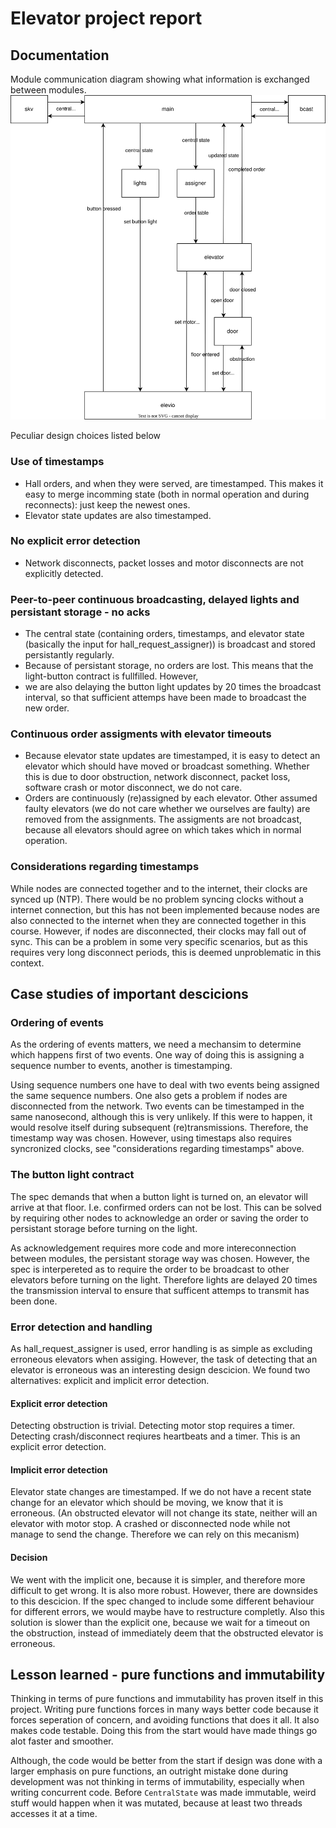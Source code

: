 # Elevator project report
## Documentation
Module communication diagram showing what information is exchanged between modules.
![Communication diagram](communication_diagram.drawio.svg)

Peculiar design choices listed below
### Use of timestamps
- Hall orders, and when they were served, are timestamped. This makes it easy to merge incomming state (both in normal operation and during reconnects): just keep the newest ones.
- Elevator state updates are also timestamped.

### No explicit error detection
- Network disconnects, packet losses and motor disconnects are not explicitly detected.

### Peer-to-peer continuous broadcasting, delayed lights and persistant storage - no acks
- The central state (containing orders, timestamps, and elevator state (basically the input for hall_request_assigner)) is broadcast and stored persistantly regularly.
- Because of persistant storage, no orders are lost. This means that the light-button contract is fullfilled. However, 
- we are also delaying the button light updates by 20 times the broadcast interval, so that sufficient attemps have been made to broadcast the new order.

### Continuous order assigments with elevator timeouts
- Because elevator state updates are timestamped, it is easy to detect an elevator which should have moved or broadcast something. Whether this is due to door obstruction, network disconnect, packet loss, software crash or motor disconnect, we do not care.
- Orders are continuously (re)assigned by each elevator. Other assumed faulty elevators (we do not care whether we ourselves are faulty) are removed from the assignments. The assigments are not broadcast, because all elevators should agree on which takes which in normal operation.

### Considerations regarding timestamps
While nodes are connected together and to the internet, their clocks are synced up (NTP). There would be no problem syncing clocks without a internet connection, but this has not been implemented because nodes are also connected to the internet when they are connected together in this course. However, if nodes are disconnected, their clocks may fall out of sync. This can be a problem in some very specific scenarios, but as this requires very long disconnect periods, this is deemed unproblematic in this context.

## Case studies of important descicions

### Ordering of events
As the ordering of events matters, we need a mechansim to determine which happens first of two events. One way of doing this is assigning a sequence number to events, another is timestamping.

Using sequence numbers one have to deal with two events being assigned the same sequence numbers. One also gets a problem if nodes are disconnected from the network. Two events can be timestamped in the same nanosecond, although this is very unlikely. If this were to happen, it would resolve itself during subsequent (re)transmissions. Therefore, the timestamp way was chosen. However, using timestaps also requires syncronized clocks, see "considerations regarding timestamps" above.

### The button light contract
The spec demands that when a button light is turned on, an elevator will arrive at that floor. I.e. confirmed orders can not be lost. This can be solved by requiring other nodes to acknowledge an order or saving the order to persistant storage before turning on the light.

As acknowledgement requires more code and more intereconnection between modules, the persistant storage way was chosen. However, the spec is interpereted as to require the order to be broadcast to other elevators before turning on the light. Therefore lights are delayed 20 times the transmission interval to ensure that sufficent attemps to transmit has been done.

### Error detection and handling
As hall_request_assigner is used, error handling is as simple as excluding erroneous elevators when assiging. However, the task of detecting that an elevator is erroneous was an interesting design descicion. We found two alternatives: explicit and implicit error detection.

#### Explicit error detection
Detecting obstruction is trivial. Detecting motor stop requires a timer. Detecting crash/disconnect reqiures heartbeats and a timer. This is an explicit error detection.

#### Implicit error detection
Elevator state changes are timestamped. If we do not have a recent state change for an elevator which should be moving, we know that it is erroneous.
(An obstructed elevator will not change its state, neither will an elevator with motor stop. A crashed or disconnected node while not manage to send the change. Therefore we can rely on this mecanism)

#### Decision
We went with the implicit one, because it is simpler, and therefore more difficult to get wrong. It is also more robust. However, there are downsides to this descicion. If the spec changed to include some different behaviour for different errors, we would maybe have to restructure completly. Also this solution is slower than the explicit one, because we wait for a timeout on the obstruction, instead of immediately deem that the obstructed elevator is erroneous.

## Lesson learned - pure functions and immutability
Thinking in terms of pure functions and immutability has proven itself in this project. Writing pure functions forces in many ways better code because it forces seperation of concern, and avoiding functions that does it all. It also makes code testable. Doing this from the start would have made things go alot faster and smoother.

Although, the code would be better from the start if design was done with a larger emphasis on pure functions, an outright mistake done during development was not thinking in terms of immutability, especially when writing concurrent code. Before ```CentralState``` was made immutable, weird stuff would happen when it was mutated, because at least two threads accesses it at a time.
